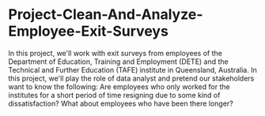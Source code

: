 # Project-Clean-And-Analyze-Employee-Exit-Surveys
In this project, we'll work with exit surveys from employees of the Department of Education, Training and Employment (DETE) and the Technical and Further Education (TAFE) institute in Queensland, Australia.  In this project, we'll play the role of data analyst and pretend our stakeholders want to know the following:  Are employees who only worked for the institutes for a short period of time resigning due to some kind of dissatisfaction? What about employees who have been there longer?

